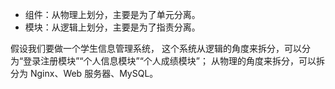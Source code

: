 - 组件：从物理上划分，主要是为了单元分离。
- 模块：从逻辑上划分，主要是为了指责分离。

假设我们要做一个学生信息管理系统，
这个系统从逻辑的角度来拆分，可以分为“登录注册模块”“个人信息模块”“个人成绩模块”；
从物理的角度来拆分，可以拆分为 Nginx、Web 服务器、MySQL。